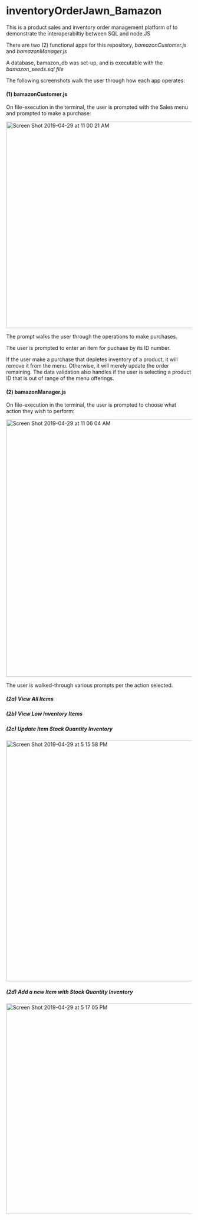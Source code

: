# inventoryOrderJawn_Bamazon
  
This is a product sales and inventory order management platform of to demonstrate the interoperabiltiy between SQL and node.JS
  
There are two (2) functional apps for this repository, *bamazonCustomer.js* and *bamazonManager.js*
  
A database, bamazon_db was set-up, and is executable with the *bamazon_seeds.sql file* 

The following screenshots walk the user through how each app operates:
  
#### (1) bamazonCustomer.js #####

On file-execution in the terminal, the user is prompted with the Sales menu and prompted to make a purchase:
  
<img width="559" alt="Screen Shot 2019-04-29 at 11 00 21 AM" src="https://user-images.githubusercontent.com/13972201/56905432-2fa80c80-6a6e-11e9-8327-04880bb766c1.png">

The prompt walks the user through the operations to make purchases.
  
The user is prompted to enter an item for puchase by its ID number.
  
If the user  make a purchase that depletes inventory of a product, it will remove it from the menu. Otherwise, it will merely update the order remaining. The data validation also handles if the user is selecting a product ID that is out of range of the menu offerings.

#### (2) bamazonManager.js #####
  
On file-execution in the terminal, the user is prompted to choose what action they wish to perform:
  
<img width="697" alt="Screen Shot 2019-04-29 at 11 06 04 AM" src="https://user-images.githubusercontent.com/13972201/56905760-d55b7b80-6a6e-11e9-9db9-fe9aa3064f2d.png">
  
The user is walked-through various prompts per the action selected.

##### (2a) View All Items #####
  

  
##### (2b) View Low Inventory Items #####
  

  
##### (2c) Update Item Stock Quantity Inventory #####
  
<img width="652" alt="Screen Shot 2019-04-29 at 5 15 58 PM" src="https://user-images.githubusercontent.com/13972201/56927741-ea520200-6aa2-11e9-8d35-1ee34586fb51.png">
  
##### (2d) Add a new Item with Stock Quantity Inventory #####

<img width="570" alt="Screen Shot 2019-04-29 at 5 17 05 PM" src="https://user-images.githubusercontent.com/13972201/56927670-c4c4f880-6aa2-11e9-9d25-ae221be56e6b.png">
